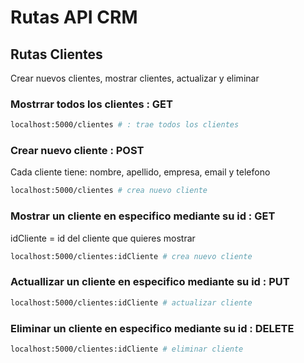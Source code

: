 # Rutas API CRM

## Rutas Clientes
Crear nuevos clientes, mostrar clientes, actualizar y eliminar
### Mostrrar todos los clientes : GET
```bash
localhost:5000/clientes # : trae todos los clientes 
```

### Crear nuevo cliente : POST
Cada cliente tiene: nombre, apellido, empresa, email y telefono
```bash
localhost:5000/clientes # crea nuevo cliente
```

### Mostrar un cliente en especifico mediante su id : GET
idCliente = id del cliente que quieres mostrar
```bash
localhost:5000/clientes:idCliente # crea nuevo cliente
```

### Actuallizar un cliente en especifico mediante su id : PUT
```bash
localhost:5000/clientes:idCliente # actualizar cliente
```


### Eliminar un cliente en especifico mediante su id : DELETE
```bash
localhost:5000/clientes:idCliente # eliminar cliente
```

